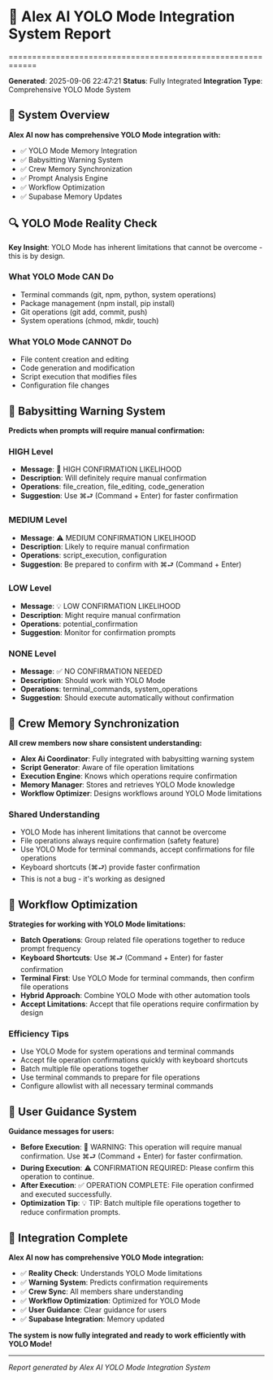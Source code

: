 # 🚀 Alex AI YOLO Mode Integration System Report
============================================================

**Generated**: 2025-09-06 22:47:21
**Status**: Fully Integrated
**Integration Type**: Comprehensive YOLO Mode System

## 🎯 System Overview

**Alex AI now has comprehensive YOLO Mode integration with:**
- ✅ YOLO Mode Memory Integration
- ✅ Babysitting Warning System
- ✅ Crew Memory Synchronization
- ✅ Prompt Analysis Engine
- ✅ Workflow Optimization
- ✅ Supabase Memory Updates

## 🔍 YOLO Mode Reality Check

**Key Insight**: YOLO Mode has inherent limitations that cannot be overcome - this is by design.

### What YOLO Mode CAN Do
- Terminal commands (git, npm, python, system operations)
- Package management (npm install, pip install)
- Git operations (git add, commit, push)
- System operations (chmod, mkdir, touch)

### What YOLO Mode CANNOT Do
- File content creation and editing
- Code generation and modification
- Script execution that modifies files
- Configuration file changes

## 🚨 Babysitting Warning System

**Predicts when prompts will require manual confirmation:**

### HIGH Level
- **Message**: 🚨 HIGH CONFIRMATION LIKELIHOOD
- **Description**: Will definitely require manual confirmation
- **Operations**: file_creation, file_editing, code_generation
- **Suggestion**: Use ⌘⮐ (Command + Enter) for faster confirmation

### MEDIUM Level
- **Message**: ⚠️ MEDIUM CONFIRMATION LIKELIHOOD
- **Description**: Likely to require manual confirmation
- **Operations**: script_execution, configuration
- **Suggestion**: Be prepared to confirm with ⌘⮐ (Command + Enter)

### LOW Level
- **Message**: 💡 LOW CONFIRMATION LIKELIHOOD
- **Description**: Might require manual confirmation
- **Operations**: potential_confirmation
- **Suggestion**: Monitor for confirmation prompts

### NONE Level
- **Message**: ✅ NO CONFIRMATION NEEDED
- **Description**: Should work with YOLO Mode
- **Operations**: terminal_commands, system_operations
- **Suggestion**: Should execute automatically without confirmation

## 👥 Crew Memory Synchronization

**All crew members now share consistent understanding:**

- **Alex Ai Coordinator**: Fully integrated with babysitting warning system
- **Script Generator**: Aware of file operation limitations
- **Execution Engine**: Knows which operations require confirmation
- **Memory Manager**: Stores and retrieves YOLO Mode knowledge
- **Workflow Optimizer**: Designs workflows around YOLO Mode limitations

### Shared Understanding
- YOLO Mode has inherent limitations that cannot be overcome
- File operations always require confirmation (safety feature)
- Use YOLO Mode for terminal commands, accept confirmations for file operations
- Keyboard shortcuts (⌘⮐) provide faster confirmation
- This is not a bug - it's working as designed

## 🔧 Workflow Optimization

**Strategies for working with YOLO Mode limitations:**

- **Batch Operations**: Group related file operations together to reduce prompt frequency
- **Keyboard Shortcuts**: Use ⌘⮐ (Command + Enter) for faster confirmation
- **Terminal First**: Use YOLO Mode for terminal commands, then confirm file operations
- **Hybrid Approach**: Combine YOLO Mode with other automation tools
- **Accept Limitations**: Accept that file operations require confirmation by design

### Efficiency Tips
- Use YOLO Mode for system operations and terminal commands
- Accept file operation confirmations quickly with keyboard shortcuts
- Batch multiple file operations together
- Use terminal commands to prepare for file operations
- Configure allowlist with all necessary terminal commands

## 🎯 User Guidance System

**Guidance messages for users:**

- **Before Execution**: 🚨 WARNING: This operation will require manual confirmation. Use ⌘⮐ (Command + Enter) for faster confirmation.
- **During Execution**: ⚠️ CONFIRMATION REQUIRED: Please confirm this operation to continue.
- **After Execution**: ✅ OPERATION COMPLETE: File operation confirmed and executed successfully.
- **Optimization Tip**: 💡 TIP: Batch multiple file operations together to reduce confirmation prompts.

## 🎉 Integration Complete

**Alex AI now has comprehensive YOLO Mode integration:**

- ✅ **Reality Check**: Understands YOLO Mode limitations
- ✅ **Warning System**: Predicts confirmation requirements
- ✅ **Crew Sync**: All members share understanding
- ✅ **Workflow Optimization**: Optimized for YOLO Mode
- ✅ **User Guidance**: Clear guidance for users
- ✅ **Supabase Integration**: Memory updated

**The system is now fully integrated and ready to work efficiently with YOLO Mode!**

---
*Report generated by Alex AI YOLO Mode Integration System*

